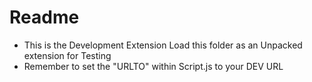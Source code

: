 # Readme
* This is the Development Extension Load this folder as an Unpacked extension for Testing
* Remember to set the "URLTO" within Script.js to your DEV URL